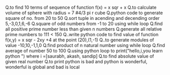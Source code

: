 Q.to find 10 terms of sequence of function f(x) = x sqr + x
Q.to calculate volume of sphere with radius = 7  #4/3 pi r cube
Q.python code to generate square of no. from 20 to 50
Q.sort tuple in acending and decending order 5,-3,0,1,6,-6
Q.square of odd numbers from -1 to 20 using while loop
Q.find all positive prime number less than given n numbers
Q.generate all relative prime numbers to 111 < 150
Q..write python code to find value of function f(x,y) = x sqr - 2xy +4   at the point (20),(1,-1)
Q..to generate modules of value -10,10,-1,1,0
Q.find product of n natural number using while loop
Q.find average of number 50 to 100
Q.using  python loop to print("hello,i,you learn python ") where i =[saurabh, akash, sandip]
Q.to find absolute value of given real number
Q.to print python is bad and python is wonderful, wonderful is global and bad is local
